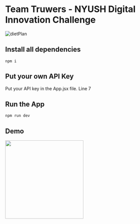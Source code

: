 # Team Truwers - NYUSH Digital Innovation Challenge
![dietPlan](https://github.com/alibinauanov/dietplan-truwers-nyushdic/assets/106968134/15b2a7b3-2cb1-4fbd-b491-b66d8900dec3)

## Install all dependencies
```npm i```

## Put your own API Key
Put your API key in the App.jsx file. Line 7

## Run the App
```npm run dev```

## Demo
<img src="https://github.com/alibinauanov/dietplan-truwers-nyushdic/assets/106968134/74240fc1-d283-4acb-97c1-1448ff7107cb" width="250" height="250"/>
